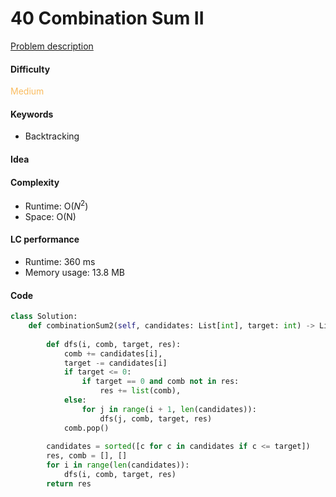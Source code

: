 40 Combination Sum II
=======================
[Problem description](https://leetcode.com/problems/combination-sum-ii/)

#### Difficulty
<span style="color:#FABC60">Medium</span>

#### Keywords
- Backtracking
  
#### Idea


#### Complexity
- Runtime: O($N^2$)
- Space: O(N)
  
#### LC performance
- Runtime: 360 ms
- Memory usage: 13.8 MB

#### Code
```python
class Solution:
    def combinationSum2(self, candidates: List[int], target: int) -> List[List[int]]:
        
        def dfs(i, comb, target, res):
            comb += candidates[i],
            target -= candidates[i]
            if target <= 0:
                if target == 0 and comb not in res:
                    res += list(comb),
            else:
                for j in range(i + 1, len(candidates)):
                    dfs(j, comb, target, res)
            comb.pop()
            
        candidates = sorted([c for c in candidates if c <= target])
        res, comb = [], []
        for i in range(len(candidates)):
            dfs(i, comb, target, res)
        return res
```
